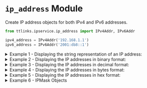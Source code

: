 # `ip_address` Module

Create IP address objects for both IPv4 and IPv6 addresses. 

```python
from ttlinks.ipservice.ip_address import IPv4Addr, IPv6Addr

ipv4_address = IPv4Addr('192.168.1.1')
ipv6_address = IPv6Addr('2001:db8::1')
```

<details>
<summary>Example 1 - Displaying the string representation of an IP address:</summary>

```python
ipv4_address_str = ipv4_address.address
ipv6_address_str = ipv6_address.address
print('%12s: %s' % ('IPv4 Address', ipv4_address_str))
print('%12s: %s' % ('IPv6 Address', ipv6_address_str))
```
Output:
```
IPv4 Address: 192.168.1.1
IPv6 Address: 2001:DB8::1
```
</details>

<details>
<summary>Example 2 - Displaying the IP addresses in binary format:</summary>

```python
ipv4_bin_str = ipv4_address.binary_string
ipv6_bin_str = ipv6_address.binary_string
ipv4_bin_digits = ipv4_address.binary_digits
ipv6_bin_digits = ipv6_address.binary_digits
print('%-12s: %s' % ('IPv4 Binary String', ipv4_bin_str))
print('%-12s: %s' % ('IPv6 Binary String', ipv6_bin_str))
print('%-12s: %s' % ('IPv4 Binary Digits', ipv4_bin_digits))  # 32 bits
print('%-12s: %s' % ('IPv6 Binary Digits', ipv6_bin_digits))  # 128 bits
```
Output:
```
IPv4 Binary String: 11000000101010000000000100000001
IPv6 Binary String: 001000000000000100001101101110000...
IPv4 Binary Digits: [1, 1, 0, 0, 0, 0, 0, 0, 1, 0, 1, 0, 1, 0, 0, ...]
IPv6 Binary Digits: [0, 0, 1, 0, 0, 0, 0, 0, 0, 0, 0, 0, 0, 0, 0, 1, 0, ...]
```
</details>

<details>
<summary>Example 3 - Displaying the IP addresses in decimal format:</summary>

```python
ipv4_decimal = ipv4_address.decimal
ipv6_decimal = ipv6_address.decimal
print('%-12s: %s' % ('IPv4 Decimal', ipv4_decimal))
print('%-12s: %s' % ('IPv6 Decimal', ipv6_decimal))
```
Output:
```
IPv4 Decimal: 3232235777
IPv6 Decimal: 42540766411282592856903984951653826561
```
</details>

<details>
<summary>Example 4 - Displaying the IP addresses in bytes format:</summary>

This format can be used in network programming to send and receive IP addresses.
```python
ipv4_bytes = ipv4_address.as_bytes
ipv6_bytes = ipv6_address.as_bytes
print('%-12s: %s' % ('IPv4 Bytes', ipv4_bytes))
print('%-12s: %s' % ('IPv6 Bytes', ipv6_bytes))
```
Output:
```
IPv4 Bytes  : b'\xc0\xa8\x01\x01'
IPv6 Bytes  : b' \x01\r\xb8\x00\x00\x00\x00\x00\x00\x00\x00\x00\x00\x00\x01'
```
</details>

<details>
<summary>Example 5 - Displaying the IP addresses in hex format:</summary>

This format can be used in network programming to send and receive IP addresses.
```python
ipv4_hex = ipv4_address.as_hexadecimal
ipv6_hex = ipv6_address.as_hexadecimal
print('%-12s: %s' % ('IPv4 Hex', ipv4_hex))
print('%-12s: %s' % ('IPv6 Hex', ipv6_hex))
```
Output:
```
IPv4 Hex    : C0A80101
IPv6 Hex    : 20010DB8000000000000000000000001
```
</details>

<details>
<summary>Example 6 - IPMask Objects</summary>

IPMask objects are distinct from IPAddr objects as they specifically represent network masks and wildcards, including `IPv4NetMask`, `IPv6NetMask`, `IPv4WildCard`, and `IPv6WildCard`. 

#### Key Differences and Features:
- **Network Masks (`IPv4NetMask` and `IPv6NetMask`):**
  - Include an additional validation step to ensure the input represents a valid netmask.
  - Provide an extra property, `mask_size`, to retrieve the length of the mask in bits.
  - Support other properties and methods similar to IPAddr objects for consistency and usability.

- **Wildcards (`IPv4WildCard` and `IPv6WildCard`):**
  - Used extensively in contexts such as creating `WildCardConfig` objects in the `ip_configs` module, which will be covered in a later section.
  - Support all properties and methods similar to IPAddr objects for consistency and usability.

```python
from ttlinks.ipservice.ip_address import IPv4NetMask, IPv6NetMask

print('IPv4 Netmask'.center(50, '-'))
try:
    incorrect_ipv4_netmask = IPv4NetMask('192.168.1.1')
except ValueError as e:
    print(e)
correct_ipv4_netmask = IPv4NetMask('255.255.255.0')  # Can also be '/24'
ipv4_mask_size = correct_ipv4_netmask.mask_size
print('IPv4 Mask size:', ipv4_mask_size)
print('IPv4 Mask addr:', correct_ipv4_netmask.address)

print('IPv6 Netmask'.center(50, '-'))
try:
    incorrect_ipv6_netmask = IPv6NetMask('2001:db8::1')
except ValueError as e:
    print(e)
correct_ipv6_netmask = IPv6NetMask('/64')  # Can also be 'ffff:ffff:ffff:ffff::'
ipv6_mask_size = correct_ipv6_netmask.mask_size
print('IPv6 Mask size:', ipv6_mask_size)
print('IPv6 Mask addr:', correct_ipv6_netmask.address)
```
Output:
```
-------------------IPv4 Netmask-------------------
192.168.1.1 is not a valid IPv4 netmask.
IPv4 Mask size: 24
IPv4 Mask addr: 255.255.255.0
-------------------IPv6 Netmask-------------------
2001:db8::1 is not a valid IPv6 netmask.
IPv6 Mask size: 64
IPv6 Mask addr: FFFF:FFFF:FFFF:FFFF::
```
</details>
